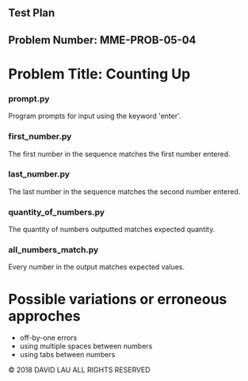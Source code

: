 Test Plan
---------
Problem Number: MME-PROB-05-04
------------------------------

Problem Title: Counting Up
==================================

### prompt.py

Program prompts for input using the keyword 'enter'.

### first_number.py

The first number in the sequence matches the first number entered.

### last_number.py

The last number in the sequence matches the second number entered.

### quantity_of_numbers.py

The quantity of numbers outputted matches expected quantity.

### all_numbers_match.py

Every number in the output matches expected values.

# Possible variations or erroneous approches

* off-by-one errors
* using multiple spaces between numbers
* using tabs between numbers

© 2018 DAVID LAU ALL RIGHTS RESERVED
